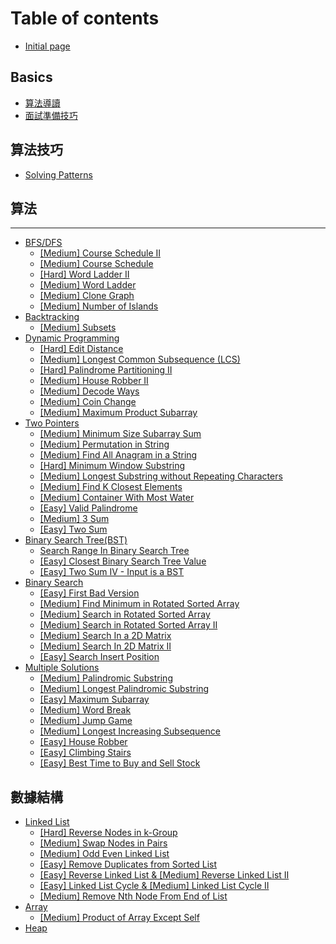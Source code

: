 # Table of contents

* [Initial page](README.md)

## Basics <a id="basics-1"></a>

* [算法導讀](basics-1/suan-fa-dao-du.md)
* [面試準備技巧](basics-1/zhun-bei-ji-qiao.md)

## 算法技巧

* [Solving Patterns](suan-fa-ji-qiao/solving-patterns.md)

## 算法

---

* [BFS/DFS](breath-first-search/README.md)
  * [\[Medium\] Course Schedule II](breath-first-search/medium-course-schedule-ii.md)
  * [\[Medium\] Course Schedule](breath-first-search/medium-course-schedule.md)
  * [\[Hard\] Word Ladder II](breath-first-search/hard-word-ladder-ii.md)
  * [\[Medium\] Word Ladder](breath-first-search/medium-word-ladder.md)
  * [\[Medium\] Clone Graph](breath-first-search/medium-clone-graph.md)
  * [\[Medium\] Number of Islands](breath-first-search/medium-number-of-islands.md)
* [Backtracking](backtracking/README.md)
  * [\[Medium\] Subsets](backtracking/medium-subsets.md)
* [Dynamic Programming](dynamic-programming/README.md)
  * [\[Hard\] Edit Distance](dynamic-programming/hard-edit-distance.md)
  * [\[Medium\] Longest Common Subsequence \(LCS\)](dynamic-programming/medium-longest-common-subsequence-lcs.md)
  * [\[Hard\] Palindrome Partitioning II](dynamic-programming/medium-palindrome-partitioning-ii.md)
  * [\[Medium\] House Robber II](dynamic-programming/medium-house-robber-ii.md)
  * [\[Medium\] Decode Ways](dynamic-programming/medium-decode-ways.md)
  * [\[Medium\] Coin Change](dynamic-programming/medium-coin-change.md)
  * [\[Medium\] Maximum Product Subarray](dynamic-programming/medium-maximum-product-subarray.md)
* [Two Pointers](two-pointers/README.md)
  * [\[Medium\] Minimum Size Subarray Sum](two-pointers/medium-minimum-size-subarray-sum.md)
  * [\[Medium\] Permutation in String](two-pointers/medium-permutation-in-string.md)
  * [\[Medium\] Find All Anagram in a String](two-pointers/medium-find-all-anagram-in-a-string.md)
  * [\[Hard\] Minimum Window Substring](two-pointers/hard-minimum-window-substring.md)
  * [\[Medium\] Longest Substring without Repeating Characters](two-pointers/medium-longest-substring-without-repeating-characters.md)
  * [\[Medium\] Find K Closest Elements](two-pointers/medium-find-k-closest-elements.md)
  * [\[Medium\] Container With Most Water](two-pointers/medium-container-with-most-water.md)
  * [\[Easy\] Valid Palindrome](two-pointers/easy-valid-palindrome.md)
  * [\[Medium\] 3 Sum](two-pointers/medium-3-sum.md)
  * [\[Easy\] Two Sum](two-pointers/easy-two-sum.md)
* [Binary Search Tree\(BST\)](bst/README.md)
  * [Search Range In Binary Search Tree](bst/search-range-in-binary-search-tree.md)
  * [\[Easy\] Closest Binary Search Tree Value](bst/closest-binary-search-tree-value.md)
  * [\[Easy\] Two Sum IV - Input is a BST](bst/two-sum-iv-input-is-a-bst.md)
* [Binary Search](binary-search/README.md)
  * [\[Easy\] First Bad Version](binary-search/easy-first-bad-version.md)
  * [\[Medium\] Find Minimum in Rotated Sorted Array](binary-search/medium-find-minimum-in-rotated-sorted-array.md)
  * [\[Medium\] Search in Rotated Sorted Array](binary-search/medium-search-in-rotated-sorted-array.md)
  * [\[Medium\] Search in Rotated Sorted Array II](binary-search/medium-search-in-rotated-sorted-array-ii.md)
  * [\[Medium\] Search In a 2D Matrix](binary-search/medium-search-in-a-2d-matrix.md)
  * [\[Medium\] Search In 2D Matrix II](binary-search/medium-search-in-2d-matrix-ii.md)
  * [\[Easy\] Search Insert Position](binary-search/easy-search-insert-position.md)
* [Multiple Solutions](multiple-solutions-1/README.md)
  * [\[Medium\] Palindromic Substring](multiple-solutions-1/medium-palindromic-substring.md)
  * [\[Medium\] Longest Palindromic Substring](multiple-solutions-1/medium-longest-palindromic-substring.md)
  * [\[Easy\] Maximum Subarray](multiple-solutions-1/easy-maximum-subarray.md)
  * [\[Medium\] Word Break](multiple-solutions-1/medium-word-break.md)
  * [\[Medium\] Jump Game](multiple-solutions-1/medium-jump-game.md)
  * [\[Medium\] Longest Increasing Subsequence](multiple-solutions-1/medium-longest-increasing-subsequence.md)
  * [\[Easy\] House Robber](multiple-solutions-1/easy-house-robber.md)
  * [\[Easy\] Climbing Stairs](multiple-solutions-1/easy-climbing-stairs.md)
  * [\[Easy\] Best Time to Buy and Sell Stock](multiple-solutions-1/easy-best-time-to-buy-and-sell-stock.md)

## 數據結構

* [Linked List](shu-ju-jie-gou/linked-list/README.md)
  * [\[Hard\] Reverse Nodes in k-Group](shu-ju-jie-gou/linked-list/hard-reverse-nodes-in-k-group.md)
  * [\[Medium\] Swap Nodes in Pairs](shu-ju-jie-gou/linked-list/medium-swap-nodes-in-pairs.md)
  * [\[Medium\] Odd Even Linked List](shu-ju-jie-gou/linked-list/medium-odd-even-linked-list.md)
  * [\[Easy\] Remove Duplicates from Sorted List](shu-ju-jie-gou/linked-list/easy-remove-duplicates-from-sorted-list.md)
  * [\[Easy\] Reverse Linked List & \[Medium\] Reverse Linked List II](shu-ju-jie-gou/linked-list/easy-reverse-linked-list.md)
  * [\[Easy\] Linked List Cycle & \[Medium\] Linked List Cycle II](shu-ju-jie-gou/linked-list/easy-linked-list-cycle-and-medium-linked-list-cycle-ii.md)
  * [\[Medium\] Remove Nth Node From End of List](shu-ju-jie-gou/linked-list/medium.md)
* [Array](shu-ju-jie-gou/array/README.md)
  * [\[Medium\] Product of Array Except Self](shu-ju-jie-gou/array/medium-product-of-array-except-self.md)
* [Heap](shu-ju-jie-gou/heap.md)

